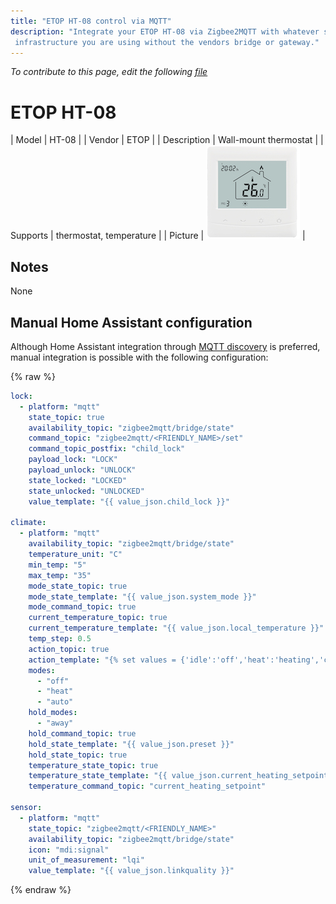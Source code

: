 ```yaml
---
title: "ETOP HT-08 control via MQTT"
description: "Integrate your ETOP HT-08 via Zigbee2MQTT with whatever smart home
 infrastructure you are using without the vendors bridge or gateway."
---
```


*To contribute to this page, edit the following
[file](https://github.com/Koenkk/zigbee2mqtt.io/blob/master/docs/devices/HT-08.md)*

# ETOP HT-08

| Model | HT-08  |
| Vendor  | ETOP  |
| Description | Wall-mount thermostat |
| Supports | thermostat, temperature |
| Picture | ![ETOP HT-08](../images/devices/HT-08.jpg) |

## Notes

None

## Manual Home Assistant configuration
Although Home Assistant integration through [MQTT discovery](../integration/home_assistant) is preferred,
manual integration is possible with the following configuration:


{% raw %}
```yaml
lock:
  - platform: "mqtt"
    state_topic: true
    availability_topic: "zigbee2mqtt/bridge/state"
    command_topic: "zigbee2mqtt/<FRIENDLY_NAME>/set"
    command_topic_postfix: "child_lock"
    payload_lock: "LOCK"
    payload_unlock: "UNLOCK"
    state_locked: "LOCKED"
    state_unlocked: "UNLOCKED"
    value_template: "{{ value_json.child_lock }}"

climate:
  - platform: "mqtt"
    availability_topic: "zigbee2mqtt/bridge/state"
    temperature_unit: "C"
    min_temp: "5"
    max_temp: "35"
    mode_state_topic: true
    mode_state_template: "{{ value_json.system_mode }}"
    mode_command_topic: true
    current_temperature_topic: true
    current_temperature_template: "{{ value_json.local_temperature }}"
    temp_step: 0.5
    action_topic: true
    action_template: "{% set values = {'idle':'off','heat':'heating','cool':'cooling','fan only':'fan'} %}{{ values[value_json.running_state] }}"
    modes: 
      - "off"
      - "heat"
      - "auto"
    hold_modes: 
      - "away"
    hold_command_topic: true
    hold_state_template: "{{ value_json.preset }}"
    hold_state_topic: true
    temperature_state_topic: true
    temperature_state_template: "{{ value_json.current_heating_setpoint }}"
    temperature_command_topic: "current_heating_setpoint"

sensor:
  - platform: "mqtt"
    state_topic: "zigbee2mqtt/<FRIENDLY_NAME>"
    availability_topic: "zigbee2mqtt/bridge/state"
    icon: "mdi:signal"
    unit_of_measurement: "lqi"
    value_template: "{{ value_json.linkquality }}"
```
{% endraw %}


